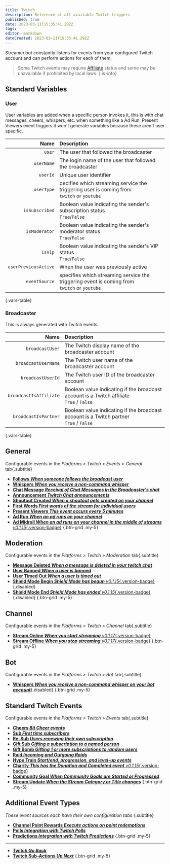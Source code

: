 ```yaml
---
title: Twitch
description: Reference of all available Twitch triggers
published: true
date: 2023-03-11T15:35:41.292Z
tags: 
editor: markdown
dateCreated: 2023-03-11T15:35:41.292Z
---
```


Streamer.bot constantly listens for events from your configured Twitch account and can perform actions for each of them.

> Some Twitch events may require [Affiliate](https://help.twitch.tv/s/article/twitch-affiliate-program-faq) status and some may be unavailable if prohibited by local laws.
{.is-info}

## Standard Variables
### User
User variables are added when a specific person invokes it, this is with chat messages, cheers, whispers, etc. when something like a Ad Run, Present Viewers event triggers it won't generate variables because these aren't user specific.

Name | Description
----:|:------------
`user` | The user that followed the broadcaster
`userName` | The login name of the user that followed the broadcaster
`userId` | Unique user identifier
`userType` | pecifies which streaming service the triggering user is coming from <br> `twitch` or `youtube`
`isSubscribed` | Boolean value indicating the sender's subscription status <br> `True`/`False`
`isModerator` | Boolean value indicating the sender's moderator status <br> `True`/`False`
`isVip` | Boolean value indicating the sender's VIP status <br> `True`/`False`
`userPreviousActive` | When the user was previously active
`eventSource` | specifies which streaming service the triggering event is coming from <br> `twitch` or `youtube`
{.vars-table}

### Broadcaster
This is always generated with Twitch events.

Name | Description
----:|:------------
`broadcastUser` | The Twitch display name of the broadcaster account
`broadcastUserName` | The Twitch user name of the broadcaster account
`broadcastUserId` | The Twitch user ID of the broadcaster account
`broadcastIsAffiliate` | Boolean value indicating if the broadcast account is a Twitch affiliate <br> `True` / `False`
`broadcastIsPartner` | Boolean value indicating if the broadcast account is a Twitch partner <br> `True` / `False`
{.vars-table}

## General
Configurable events in the *Platforms > Twitch > Events > General* tab{.subtitle}

- [<i class="mdi mdi-account text--twitch"></i> **Follows *When someone follows the broadcast user***](/Platforms/Twitch/Events/Follows)
- [<i class="mdi mdi-account-voice text--twitch"></i> **Whispers *When you receive a non-command whisper***](/Platforms/Twitch/Events/Whispers)
- [<i class="mdi mdi-comment-outline text--twitch"></i> **Chat Message *Receival of Chat Messages in the Broadcaster's chat***](/Platforms/Twitch/Events/Chat-Message)
- [<i class="mdi mdi-bullhorn text--twitch"></i> **Announcement *Twitch Chat announcements***](/Platforms/Twitch/Events/Announcement)
- [<i class="mdi mdi-account-star text--twitch"></i> **Shoutout Created *When a shoutout gets created on your channel***](/Platforms/Twitch/Events/Shoutout-Created)
- [<i class="mdi mdi-numeric-1-box text--twitch"></i> **First Words *First words of the stream for individual users***](/Platforms/Twitch/Events/First-Words)
- [<i class="mdi mdi-account-multiple text--twitch"></i> **Present Viewers *This event occurs every 5 minutes***](/Platforms/Twitch/Events/Present-Viewers)
- [<i class="mdi mdi-television-classic text--twitch"></i> **Ad Run *When an ad runs on your channel***](/Platforms/Twitch/Events/Ad-Run)
- [<i class="mdi mdi-television-classic text--twitch"></i> **Ad Midroll *When an ad runs on your channel in the middle of streams*** *v0.1.15*{.version-badge}](/Platforms/Twitch/Events/Ad-Midroll)
{.btn-grid .my-5}

## Moderation
Configurable events in the *Platforms > Twitch > Moderation* tab{.subtitle}

- [<i class="mdi mdi-comment-remove-outline text--twitch"></i> **Message Deleted *When a message is deleted in your twitch chat***](/Platforms/Twitch/Events/Message-Deleted)
- [<i class="mdi mdi-account-minus text--twitch"></i> **User Banned *When a user is banned***](/Platforms/Twitch/Events/User-Banned)
- [<i class="mdi mdi-account-tie-voice-off text--twitch"></i> **User Timed Out *When a user is timed out***](/Platforms/Twitch/Events/User-Timed-Out)
- [<i class="mdi mdi-shield text--twitch"></i> **Shield Mode Begin *Shield Mode has begun*** *v0.1.15*{.version-badge}](/Platforms/Twitch/Events/Shield-Mode-Begin){.disabled}
- [<i class="mdi mdi-shield text--twitch"></i> **Shield Mode End *Shield Mode has ended*** *v0.1.15*{.version-badge}](/Platforms/Twitch/Events/Shield-Mode-End){.disabled}
{.btn-grid .my-5}

## Channel
Configurable events in the *Platforms > Twitch > Channel* tab{.subtitle}

* [<i class="mdi mdi-calendar-check-outline text--twitch"></i> **Stream Online *When you start streaming*** *v0.1.17*{.version-badge}](/Platforms/Twitch/Events/Stream-Online)
* [<i class="mdi mdi-calendar-remove-outline text--twitch"></i> **Stream Offline *When you stop streaming*** *v0.1.17*{.version-badge}](/Platforms/Twitch/Events/Stream-Offline)
{.btn-grid .my-5}

## Bot
Configurable events in the *Platforms > Twitch > Bot* tab{.subtitle}

- [<i class="mdi mdi-account-voice text--twitch"></i> **Whispers *When you receive a non-command whisper on your bot account***](/Platforms/Twitch/Events/Bot-Whispers){.disabled}
{.btn-grid .my-5}

## Standard Twitch Events
Configurable events in the *Platforms > Twitch > Events* tab{.subtitle}

- [<i class="mdi mdi-diamond-stone text--twitch"></i> **Cheers *Bit Cheer events***](/Platforms/Twitch/Events/Cheers)
- [<i class="mdi mdi-account-star-outline text--twitch"></i> **Sub *First time subscribers***](/Platforms/Twitch/Events/Sub)
- [<i class="mdi mdi-account-star text--twitch"></i> **Re-Sub *Users renewing their own subscription***](/Platforms/Twitch/Events/Sub)
- [<i class="mdi mdi-wallet-giftcard text--twitch"></i> **Gift Sub *Gifting a subscription to a named person***](/Platforms/Twitch/Events/Gift-Sub)
- [<i class="mdi mdi-gift text--twitch"></i> **Gift Bomb *Gifting 1 or more subscriptions to random users***](/Platforms/Twitch/Events/Gift-Bomb)
- [<i class="mdi mdi-target-account text--twitch"></i> **Raid *Incoming and Outgoing Raids***](/Platforms/Twitch/Events/Raid)
- [<i class="mdi mdi-train text--twitch"></i> **Hype Train *Start/end, progression, and level-up events***](/Platforms/Twitch/Events/Hype-Train)
- [<i class="mdi mdi-charity text--twitch"></i> **Charity *This has the Donation and Completed event*** *v0.1.15*{.version-badge}](/Platforms/Twitch/Events/Charity)
- [<i class="mdi mdi-progress-check text--twitch"></i> **Community Goal *When Community Goals are Started or Progressed***](/Platforms/Twitch/Events/Community-Goal)
- [<i class="mdi mdi-update text--twitch"></i> **Stream Update *When the Stream Category or Title changes***](/Platforms/Twitch/Events/Stream-Update)
{.btn-grid .my-5}

## Additional Event Types
*These event sources each have their own configuration tabs* {.subtitle}

- [<i class="mdi mdi-adjust text--twitch"></i>**Channel Point Rewards *Execute actions on point redemptions***](/Platforms/Twitch/Channel-Point-Rewards)
- [<i class="mdi mdi-poll text--twitch"></i>**Polls *Integration with Twitch Polls***](/Platforms/Twitch/Polls)
- [<i class="mdi mdi-poll mdi-flip-h text--twitch"></i>**Predictions *Integration with Twitch Predictions***](/Platforms/Twitch/Predictions)
{.btn-grid .my-5}

---

- [<i class="mdi mdi-chevron-left"></i>**Twitch *Go Back***](/Platforms/Twitch)
- [<i class="mdi mdi-twitch text--twitch"></i>**Twitch Sub-Actions *Up Next***](/Sub-Actions/Twitch)
{.btn-grid .my-5}